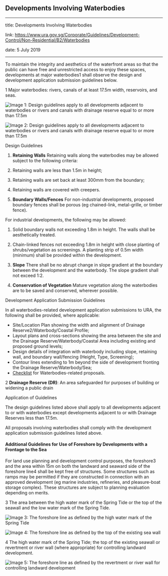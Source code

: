 ## Developments Involving Waterbodies
---
title: Developments Involving Waterbodies

link: https://www.ura.gov.sg/Corporate/Guidelines/Development-Control/Non-Residential/B2/Waterbodies

date: 5 July 2019

---


To maintain the integrity and aesthetics of the waterfront areas so that the public can have free and unrestricted access to enjoy these spaces, developments at major waterbodies1 shall observe the design and development application submission guidelines below.

1 Major waterbodies: rivers, canals of at least 17.5m width, reservoirs, and seas.

![Image 1: Design guidelines apply to all developments adjacent to waterbodies or rivers and canals with drainage reserve equal to or more than 17.5m](https://www.ura.gov.sg/-/media/Corporate/Guidelines/Development-control/Commercial/C16_Waterbodies_1.jpg?h=100%25&w=100%25)

![Image 2: Design guidelines apply to all developments adjacent to waterbodies or rivers and canals with drainage reserve equal to or more than 17.5m](https://www.ura.gov.sg/-/media/Corporate/Guidelines/Development-control/Commercial/C17_Waterbodies_2.jpg?h=100%25&w=100%25)



Design Guidelines

1.  **Retaining Walls**
Retaining walls along the waterbodies may be allowed subject to the following criteria:

1.  Retaining walls are less than 1.5m in height;
2.  Retaining walls are set back at least 300mm from the boundary;
3.  Retaining walls are covered with creepers.

2.  **Boundary Walls/Fences**
For non-industrial developments, proposed boundary fences shall be porous (eg chained-link, metal-grille, or timber fence).  
  
For industrial developments, the following may be allowed:

1.  Solid boundary walls not exceeding 1.8m in height. The walls shall be aesthetically treated.
2.  Chain-linked fences not exceeding 1.8m in height with close planting of shrubs/vegetation as screenings. A planting strip of 0.5m width (minimum) shall be provided within the development.

3.  **Slope**
There shall be no abrupt change in slope gradient at the boundary between the development and the waterbody. The slope gradient shall not exceed 1:2.

4.  **Conservation of Vegetation**
Mature vegetation along the waterbodies are to be saved and conserved, wherever possible.

Development Application Submission Guidelines

In all waterbodies-related development application submissions to URA, the following shall be provided, where applicable:

-   Site/Location Plan showing the width and alignment of Drainage Reserve2/Waterbody/Coastal Profile;
-   Layout plans and cross-sections showing the area between the site and the Drainage Reserve/Waterbody/Coastal Area including existing and proposed ground levels;
-   Design details of integration with waterbody including slope, retaining wall, and boundary wall/fencing (Height, Type, Screening);
-   Contour lines extending to 1m beyond the side of development fronting the Drainage Reserve/Waterbody/Sea;
-   [Checklist](https://www.ura.gov.sg/-/media/User-Defined/URA-Online/Forms/Supplementary-forms/waterbodycl.doc) for Waterbodies-related proposals.

2 **Drainage Reserve (DR)**: An area safeguarded for purposes of building or widening a public drain

Application of Guidelines

The design guidelines listed above shall apply to all developments adjacent to or with waterbodies except developments adjacent to or with Drainage Reserves less than 17.5m.

All proposals involving waterbodies shall comply with the development application submission guidelines listed above.

#### Additional Guidelines for Use of Foreshore by Developments with a Frontage to the Sea

For land use planning and development control purposes, the foreshore3 and the area within 15m on both the landward and seaward side of the foreshore line4 shall be kept free of structures. Some structures such as ramps may be permitted if they are constructed in connection with an approved development (eg marine industries, refineries, and pleasure-boat storage complex). These structures are subject to planning evaluation depending on merits.

3 The area between the high water mark of the Spring Tide or the top of the seawall and the low water mark of the Spring Tide.

![Image 3: The foreshore line as defined by the high water mark of the Spring Tide](https://www.ura.gov.sg/-/media/Corporate/Guidelines/Development-control/Commercial/C13_Foreshore_A.jpg?h=100%25&w=100%25)

![Image 4: The foreshore line as defined by the top of the existing sea wall](https://www.ura.gov.sg/-/media/Corporate/Guidelines/Development-control/Commercial/C14_Foreshore_B.jpg?h=100%25&w=100%25)

4 The high water mark of the Spring Tide; the top of the existing seawall or revertment or river wall (where appropriate) for controlling landward development.

![Image 5: The foreshore line as defined by the revertment or river wall for controlling landward development](https://www.ura.gov.sg/-/media/Corporate/Guidelines/Development-control/Commercial/C15_Foreshore_C.jpg?h=100%25&w=100%25)



